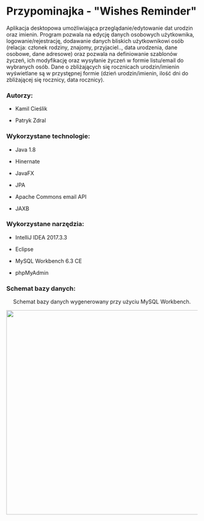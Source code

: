 # Przypominajka - "Wishes Reminder"

Aplikacja desktopowa umożliwiająca przeglądanie/edytowanie dat urodzin oraz imienin.
Program pozwala na edycję danych osobowych użytkownika, logowanie/rejestrację, dodawanie
danych bliskich użytkownikowi osób (relacja: członek rodziny, znajomy, przyjaciel.., data urodzenia, dane osobowe, dane adresowe) oraz pozwala
na definiowanie szablonów życzeń, ich modyfikację oraz wysyłanie życzeń w formie listu/email
do wybranych osób. Dane o zbliżających się rocznicach urodzin/imienin wyświetlane są w przystępnej
formie (dzień urodzin/imienin, ilość dni do zbliżającej się rocznicy, data rocznicy).

### Autorzy:

- Kamil Cieślik <br />

- Patryk Zdral <br />

### Wykorzystane technologie:

- Java 1.8 <br /> 

- Hinernate <br />

- JavaFX <br /> 

- JPA <br /> 

- Apache Commons email API  <br />

- JAXB  <br /> 


### Wykorzystane narzędzia:

- IntelliJ IDEA 2017.3.3 <br />

- Eclipse <br />

- MySQL Workbench 6.3 CE  <br />

- phpMyAdmin <br />

### Schemat bazy danych:
<p align="center">
Schemat bazy danych wygenerowany przy użyciu MySQL Workbench.
</p>
<p align="center">
<img height="538" width="738" src="https://image.ibb.co/g6J3nn/dbss.png" />
</p>
<p align="center">
